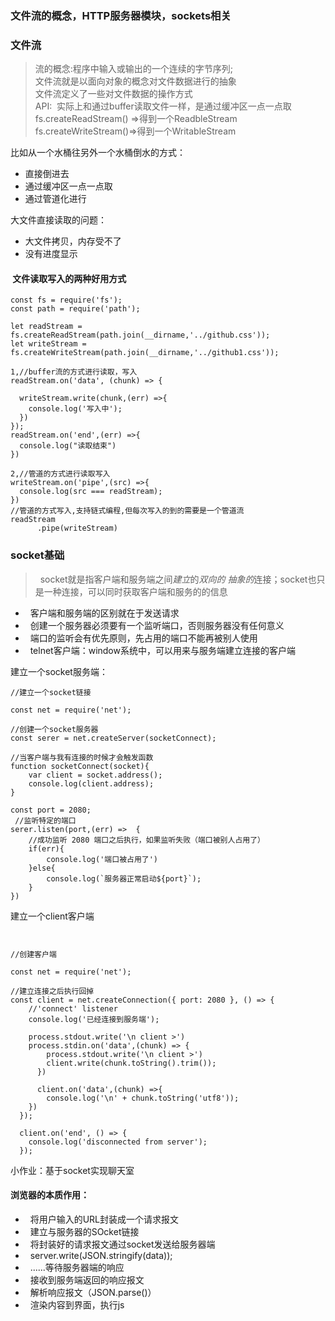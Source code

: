 ### 文件流的概念，HTTP服务器模块，sockets相关

### 文件流
> 流的概念:程序中输入或输出的一个连续的字节序列;  
> 文件流就是以面向对象的概念对文件数据进行的抽象  
> 文件流定义了一些对文件数据的操作方式  
API:  实际上和通过buffer读取文件一样，是通过缓冲区一点一点取
fs.createReadStream() =>得到一个ReadbleStream  
fs.createWriteStream()=>得到一个WritableStream

比如从一个水桶往另外一个水桶倒水的方式：
* 直接倒进去
* 通过缓冲区一点一点取
* 通过管道化进行

大文件直接读取的问题：
* 大文件拷贝，内存受不了
* 没有进度显示


####  文件读取写入的两种好用方式
```
const fs = require('fs');
const path = require('path');

let readStream = fs.createReadStream(path.join(__dirname,'../github.css'));
let writeStream = fs.createWriteStream(path.join(__dirname,'../github1.css'));

1,//buffer流的方式进行读取，写入
readStream.on('data', (chunk) => {
    
  writeStream.write(chunk,(err) =>{
    console.log('写入中');
  })
});
readStream.on('end',(err) =>{
  console.log("读取结束")
})

2,//管道的方式进行读取写入
writeStream.on('pipe',(src) =>{
  console.log(src === readStream);
})
//管道的方式写入,支持链式编程,但每次写入的到的需要是一个管道流
readStream
      .pipe(writeStream)

```


### socket基础
>   socket就是指客户端和服务端之间*建立*的*双向的* *抽象的*连接；socket也只是一种连接，可以同时获取客户端和服务的的信息  

*   客户端和服务端的区别就在于发送请求
*   创建一个服务器必须要有一个监听端口，否则服务器没有任何意义
*   端口的监听会有优先原则，先占用的端口不能再被别人使用
*   telnet客户端：window系统中，可以用来与服务端建立连接的客户端

建立一个socket服务端：
```
//建立一个socket链接

const net = require('net');

//创建一个socket服务器
const serer = net.createServer(socketConnect);

//当客户端与我有连接的时候才会触发函数
function socketConnect(socket){
    var client = socket.address();
    console.log(client.address);
}

const port = 2080;
 //监听特定的端口
serer.listen(port,(err) =>  {
    //成功监听 2080 端口之后执行，如果监听失败（端口被别人占用了）
    if(err){
        console.log('端口被占用了')
    }else{
        console.log(`服务器正常启动${port}`);
    }
})
```

建立一个client客户端
```


//创建客户端

const net = require('net');

//建立连接之后执行回掉
const client = net.createConnection({ port: 2080 }, () => {
    //'connect' listener
    console.log('已经连接到服务端');

    process.stdout.write('\n client >')
    process.stdin.on('data',(chunk) => {
        process.stdout.write('\n client >')
        client.write(chunk.toString().trim());
      })

      client.on('data',(chunk) =>{
        console.log('\n' + chunk.toString('utf8'));
    })
  });

  client.on('end', () => {
    console.log('disconnected from server');
  });
```

小作业：基于socket实现聊天室


####  浏览器的本质作用：
*   将用户输入的URL封装成一个请求报文
*   建立与服务器的SOcket链接
*   将封装好的请求报文通过socket发送给服务器端
*   server.write(JSON.stringify(data));
*   ......等待服务器端的响应
*   接收到服务端返回的响应报文
*   解析响应报文（JSON.parse()）
*   渲染内容到界面，执行js

